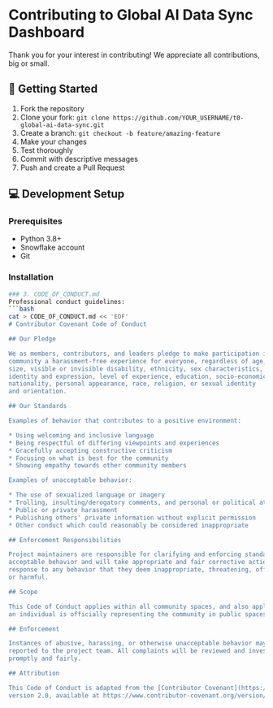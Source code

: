 # Contributing to Global AI Data Sync Dashboard

Thank you for your interest in contributing! We appreciate all contributions, big or small.

## 🚀 Getting Started

1. Fork the repository
2. Clone your fork: `git clone https://github.com/YOUR_USERNAME/t0-global-ai-data-sync.git`
3. Create a branch: `git checkout -b feature/amazing-feature`
4. Make your changes
5. Test thoroughly
6. Commit with descriptive messages
7. Push and create a Pull Request

## 💻 Development Setup

### Prerequisites
- Python 3.8+
- Snowflake account
- Git

### Installation
```bash
### 3. CODE_OF_CONDUCT.md
Professional conduct guidelines:
```bash
cat > CODE_OF_CONDUCT.md << 'EOF'
# Contributor Covenant Code of Conduct

## Our Pledge

We as members, contributors, and leaders pledge to make participation in our
community a harassment-free experience for everyone, regardless of age, body
size, visible or invisible disability, ethnicity, sex characteristics, gender
identity and expression, level of experience, education, socio-economic status,
nationality, personal appearance, race, religion, or sexual identity
and orientation.

## Our Standards

Examples of behavior that contributes to a positive environment:

* Using welcoming and inclusive language
* Being respectful of differing viewpoints and experiences
* Gracefully accepting constructive criticism
* Focusing on what is best for the community
* Showing empathy towards other community members

Examples of unacceptable behavior:

* The use of sexualized language or imagery
* Trolling, insulting/derogatory comments, and personal or political attacks
* Public or private harassment
* Publishing others' private information without explicit permission
* Other conduct which could reasonably be considered inappropriate

## Enforcement Responsibilities

Project maintainers are responsible for clarifying and enforcing standards of
acceptable behavior and will take appropriate and fair corrective action in
response to any behavior that they deem inappropriate, threatening, offensive,
or harmful.

## Scope

This Code of Conduct applies within all community spaces, and also applies when
an individual is officially representing the community in public spaces.

## Enforcement

Instances of abusive, harassing, or otherwise unacceptable behavior may be
reported to the project team. All complaints will be reviewed and investigated
promptly and fairly.

## Attribution

This Code of Conduct is adapted from the [Contributor Covenant](https://www.contributor-covenant.org),
version 2.0, available at https://www.contributor-covenant.org/version/2/0/code_of_conduct.html.
